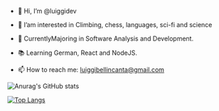 - 👋 Hi, I’m @luiggidev
- 👀 I’am interested in Climbing, chess, languages, sci-fi and science
- 🌱 CurrentlyMajoring in Software Analysis and Development.
- 📚 Learning German, React and NodeJS.

- 📫 How to reach me: luiggibellincanta@gmail.com

<!---
luiggidev/luiggidev is a ✨ special ✨ repository because its `README.md` (this file) appears on your GitHub profile.
You can click the Preview link to take a look at your changes.
--->



![Anurag's GitHub stats](https://github-readme-stats.vercel.app/api?username=luiggidev&show_icons=true&theme=gruvbox)

[![Top Langs](https://github-readme-stats.vercel.app/api/top-langs/?username=anuraghazra&layout=compact)](https://github.com/anuraghazra/github-readme-stats)
